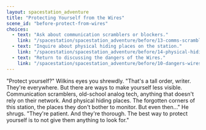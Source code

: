 ```yaml
---
layout: spacestation_adventure
title: "Protecting Yourself from the Wires"
scene_id: "before-protect-from-wires"
choices:
  - text: "Ask about communication scramblers or blockers."
    link: "/spacestation/spacestation_adventure/before/13-comms-scramblers/"
  - text: "Inquire about physical hiding places on the station."
    link: "/spacestation/spacestation_adventure/before/14-physical-hiding/"
  - text: "Return to discussing the dangers of the Wires."
    link: "/spacestation/spacestation_adventure/before/10-dangers-wires/"
---
```


"Protect yourself?" Wilkins eyes you shrewdly. "That's a tall order, writer. They're everywhere. But there are ways to make yourself less visible. Communication scramblers, old-school analog tech, anything that doesn't rely on their network. And physical hiding places. The forgotten corners of this station, the places they don't bother to monitor. But even then..." He shrugs. "They're patient. And they're thorough. The best way to protect yourself is to not give them anything to look for."
